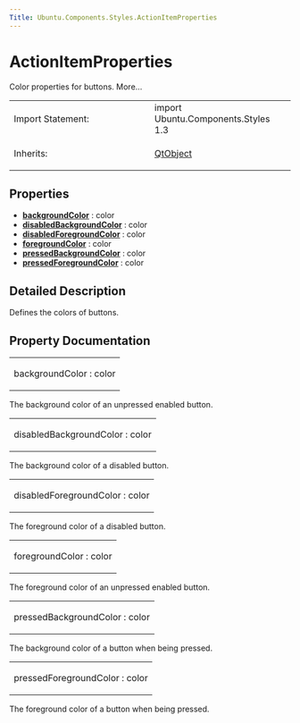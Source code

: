 ```yaml
---
Title: Ubuntu.Components.Styles.ActionItemProperties
---
```

        
ActionItemProperties
====================

<span class="subtitle"></span>
Color properties for buttons. More...

<table>
<colgroup>
<col width="50%" />
<col width="50%" />
</colgroup>
<tbody>
<tr class="odd">
<td>Import Statement:</td>
<td>import Ubuntu.Components.Styles 1.3</td>
</tr>
<tr class="even">
<td>Inherits:</td>
<td><p><a href="QtQml.QtObject.md">QtObject</a></p></td>
</tr>
</tbody>
</table>

<span id="properties"></span>
Properties
----------

-   ****[backgroundColor](#backgroundColor-prop)**** : color
-   ****[disabledBackgroundColor](#disabledBackgroundColor-prop)**** : color
-   ****[disabledForegroundColor](#disabledForegroundColor-prop)**** : color
-   ****[foregroundColor](#foregroundColor-prop)**** : color
-   ****[pressedBackgroundColor](#pressedBackgroundColor-prop)**** : color
-   ****[pressedForegroundColor](#pressedForegroundColor-prop)**** : color

<span id="details"></span>
Detailed Description
--------------------

Defines the colors of buttons.

Property Documentation
----------------------

<table>
<colgroup>
<col width="100%" />
</colgroup>
<tbody>
<tr class="odd">
<td><p><span id="backgroundColor-prop"></span><span class="name">backgroundColor</span> : <span class="type">color</span></p></td>
</tr>
</tbody>
</table>

The background color of an unpressed enabled button.

<table>
<colgroup>
<col width="100%" />
</colgroup>
<tbody>
<tr class="odd">
<td><p><span id="disabledBackgroundColor-prop"></span><span class="name">disabledBackgroundColor</span> : <span class="type">color</span></p></td>
</tr>
</tbody>
</table>

The background color of a disabled button.

<table>
<colgroup>
<col width="100%" />
</colgroup>
<tbody>
<tr class="odd">
<td><p><span id="disabledForegroundColor-prop"></span><span class="name">disabledForegroundColor</span> : <span class="type">color</span></p></td>
</tr>
</tbody>
</table>

The foreground color of a disabled button.

<table>
<colgroup>
<col width="100%" />
</colgroup>
<tbody>
<tr class="odd">
<td><p><span id="foregroundColor-prop"></span><span class="name">foregroundColor</span> : <span class="type">color</span></p></td>
</tr>
</tbody>
</table>

The foreground color of an unpressed enabled button.

<table>
<colgroup>
<col width="100%" />
</colgroup>
<tbody>
<tr class="odd">
<td><p><span id="pressedBackgroundColor-prop"></span><span class="name">pressedBackgroundColor</span> : <span class="type">color</span></p></td>
</tr>
</tbody>
</table>

The background color of a button when being pressed.

<table>
<colgroup>
<col width="100%" />
</colgroup>
<tbody>
<tr class="odd">
<td><p><span id="pressedForegroundColor-prop"></span><span class="name">pressedForegroundColor</span> : <span class="type">color</span></p></td>
</tr>
</tbody>
</table>

The foreground color of a button when being pressed.

